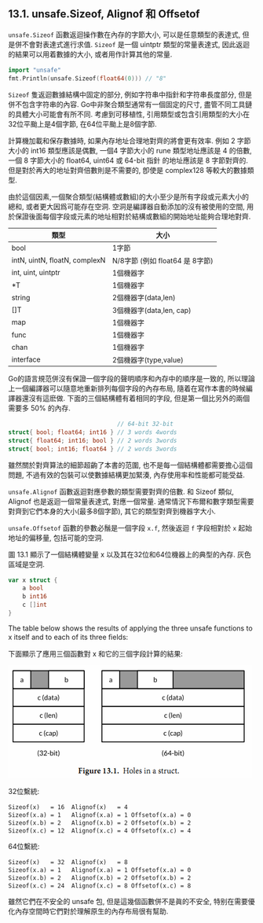 ## 13.1. unsafe.Sizeof, Alignof 和 Offsetof

`unsafe.Sizeof` 函數返迴操作數在內存的字節大小, 可以是任意類型的表達式, 但是併不會對表達式進行求值. `Sizeof` 是一個 uintptr 類型的常量表達式, 因此返迴的結果可以用着數據的大小, 或者用作計算其他的常量.

```Go
import "unsafe"
fmt.Println(unsafe.Sizeof(float64(0))) // "8"
```

`Sizeof` 隻返迴數據結構中固定的部分, 例如字符串中指針和字符串長度部分, 但是併不包含字符串的內容. Go中非聚合類型通常有一個固定的尺寸, 盡管不同工具鏈的具體大小可能會有所不同. 考慮到可移植性, 引用類型或包含引用類型的大小在32位平颱上是4個字節, 在64位平颱上是8個字節.

計算機加載和保存數據時, 如果內存地址合理地對齊的將會更有效率.
例如 2 字節大小的 int16 類型應該是偶數, 一個4 字節大小的 rune 類型地址應該是 4 的倍數, 一個 8 字節大小的 float64, uint64 或 64-bit 指針 的地址應該是 8 字節對齊的. 但是對於再大的地址對齊倍數則是不需要的,
卽使是 complex128 等較大的數據類型.

由於這個因素,一個聚合類型(結構體或數組)的大小至少是所有字段或元素大小的總和, 或者更大因爲可能存在空洞. 空洞是編譯器自動添加的沒有被使用的空間, 用於保證後面每個字段或元素的地址相對於結構或數組的開始地址能夠合理地對齊.


類型                          | 大小
----------------------------- | ----
bool                          | 1字節
intN, uintN, floatN, complexN | N/8字節 (例如 float64 是 8字節)
int, uint, uintptr            | 1個機器字
*T                            | 1個機器字
string                        | 2個機器字(data,len)
[]T                           | 3個機器字(data,len, cap)
map                           | 1個機器字
func                          | 1個機器字
chan                          | 1個機器字
interface                     | 2個機器字(type,value)

Go的語言規范併沒有保證一個字段的聲明順序和內存中的順序是一致的, 所以理論上一個編譯器可以隨意地重新排列每個字段的內存布局, 隨着在寫作本書的時候編譯器還沒有這麽做. 下面的三個結構體有着相同的字段, 但是第一個比另外的兩個需要多 50% 的內存.


```Go
                               // 64-bit 32-bit
struct{ bool; float64; int16 } // 3 words 4words
struct{ float64; int16; bool } // 2 words 3words
struct{ bool; int16; float64 } // 2 words 3words
```

雖然關於對齊算法的細節超齣了本書的范圍, 也不是每一個結構體都需要擔心這個問題, 不過有效的包裝可以使數據結構更加緊湊, 內存使用率和性能都可能受益.

`unsafe.Alignof` 函數返迴對應參數的類型需要對齊的倍數. 和 Sizeof 類似, Alignof 也是返迴一個常量表達式, 對應一個常量. 通常情況下布爾和數字類型需要對齊到它們本身的大小(最多8個字節), 其它的類型對齊到機器字大小.

`unsafe.Offsetof` 函數的參數必鬚是一個字段 `x.f`, 然後返迴 `f` 字段相對於 `x` 起始地址的偏移量, 包括可能的空洞.

圖 13.1 顯示了一個結構體變量 x 以及其在32位和64位機器上的典型的內存. 灰色區域是空洞.

```Go
var x struct {
	a bool
	b int16
	c []int
}
```

The table below shows the results of applying the three unsafe functions to x itself and to each of its three ﬁelds:

下面顯示了應用三個函數對 x 和它的三個字段計算的結果:

![](../images/ch13-01.png)


32位繫統:

```
Sizeof(x)   = 16  Alignof(x)   = 4
Sizeof(x.a) = 1   Alignof(x.a) = 1 Offsetof(x.a) = 0
Sizeof(x.b) = 2   Alignof(x.b) = 2 Offsetof(x.b) = 2
Sizeof(x.c) = 12  Alignof(x.c) = 4 Offsetof(x.c) = 4
```

64位繫統:

```
Sizeof(x)   = 32  Alignof(x)   = 8
Sizeof(x.a) = 1   Alignof(x.a) = 1 Offsetof(x.a) = 0
Sizeof(x.b) = 2   Alignof(x.b) = 2 Offsetof(x.b) = 2
Sizeof(x.c) = 24  Alignof(x.c) = 8 Offsetof(x.c) = 8
```

雖然它們在不安全的 unsafe 包, 但是這幾個函數併不是眞的不安全,
特别在需要優化內存空間時它們對於理解原生的內存布局很有幫助.

